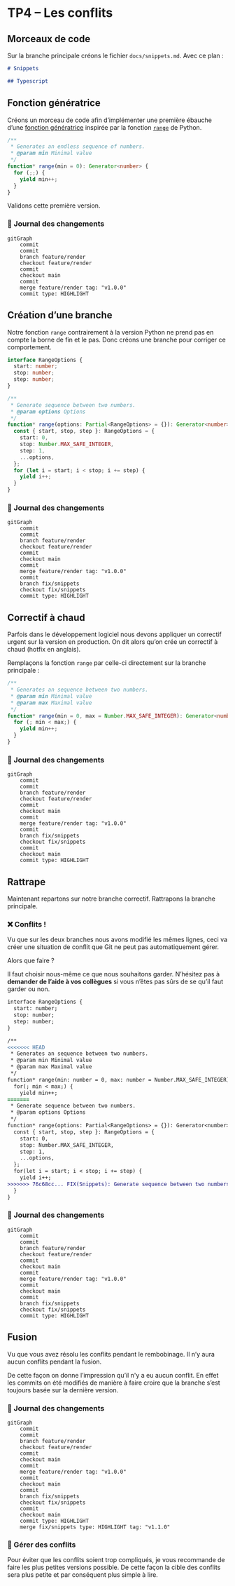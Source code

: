 # TP4 – Les conflits

## Morceaux de code

Sur la branche principale créons le fichier `docs/snippets.md`. Avec ce plan :

```md title="docs/snippets.md"
# Snippets

## Typescript
```

## Fonction génératrice

Créons un morceau de code afin d’implémenter une première ébauche d’une
[fonction génératrice](https://developer.mozilla.org/fr/docs/Web/JavaScript/Reference/Statements/function*)
inspirée par la fonction
[`range`](https://docs.python.org/fr/3.8/library/stdtypes.html#range) de Python.

```ts title="range.ts"
/**
 * Generates an endless sequence of numbers.
 * @param min Minimal value
 */
function* range(min = 0): Generator<number> {
  for (;;) {
    yield min++;
  }
}
```

Validons cette première version.

### 📝 Journal des changements

```mermaid
gitGraph
    commit
    commit
    branch feature/render
    checkout feature/render
    commit
    checkout main
    commit
    merge feature/render tag: "v1.0.0"
    commit type: HIGHLIGHT
```

## Création d’une branche

Notre fonction `range` contrairement à la version Python ne prend pas en compte
la borne de fin et le pas. Donc créons une branche pour corriger ce
comportement.

```ts title="range.fix.ts"
interface RangeOptions {
  start: number;
  stop: number;
  step: number;
}

/**
 * Generate sequence between two numbers.
 * @param options Options
 */
function* range(options: Partial<RangeOptions> = {}): Generator<number> {
  const { start, stop, step }: RangeOptions = {
    start: 0,
    stop: Number.MAX_SAFE_INTEGER,
    step: 1,
    ...options,
  };
  for (let i = start; i < stop; i += step) {
    yield i++;
  }
}
```

### 📝 Journal des changements

```mermaid
gitGraph
    commit
    commit
    branch feature/render
    checkout feature/render
    commit
    checkout main
    commit
    merge feature/render tag: "v1.0.0"
    commit
    branch fix/snippets
    checkout fix/snippets
    commit type: HIGHLIGHT
```

## Correctif à chaud

Parfois dans le développement logiciel nous devons appliquer un correctif urgent
sur la version en production. On dit alors qu’on crée un correctif à chaud
(hotfix en anglais).

Remplaçons la fonction `range` par celle-ci directement sur la branche
principale :

```ts title="assets/range.main.ts"
/**
 * Generates an sequence between two numbers.
 * @param min Minimal value
 * @param max Maximal value
 */
function* range(min = 0, max = Number.MAX_SAFE_INTEGER): Generator<number> {
  for (; min < max;) {
    yield min++;
  }
}
```

### 📝 Journal des changements

```mermaid
gitGraph
    commit
    commit
    branch feature/render
    checkout feature/render
    commit
    checkout main
    commit
    merge feature/render tag: "v1.0.0"
    commit
    branch fix/snippets
    checkout fix/snippets
    commit
    checkout main
    commit type: HIGHLIGHT
```

## Rattrape

Maintenant repartons sur notre branche correctif. Rattrapons la branche
principale.

### ❌ Conflits !

Vu que sur les deux branches nous avons modifié les mêmes lignes,
ceci va créer une situation de conflit que Git ne peut pas automatiquement gérer.

Alors que faire ?

Il faut choisir nous-même ce que nous souhaitons garder. N’hésitez pas à
**demander de l’aide à vos collègues** si vous n’êtes pas sûrs de se qu’il faut garder ou
non.

```diff
interface RangeOptions {
  start: number;
  stop: number;
  step: number;
}

/**
<<<<<<< HEAD
 * Generates an sequence between two numbers.
 * @param min Minimal value
 * @param max Maximal value
 */
function* range(min: number = 0, max: number = Number.MAX_SAFE_INTEGER): Generator<number> {
  for(; min < max;) {
    yield min++;
=======
 * Generate sequence between two numbers.
 * @param options Options
 */
function* range(options: Partial<RangeOptions> = {}): Generator<number> {
  const { start, stop, step }: RangeOptions = {
    start: 0,
    stop: Number.MAX_SAFE_INTEGER,
    step: 1,
    ...options,
  };
  for(let i = start; i < stop; i += step) {
    yield i++;
>>>>>>> 76c68cc... FIX(Snippets): Generate sequence between two numbers
  }
}
```

### 📝 Journal des changements

```mermaid
gitGraph
    commit
    commit
    branch feature/render
    checkout feature/render
    commit
    checkout main
    commit
    merge feature/render tag: "v1.0.0"
    commit
    checkout main
    commit
    branch fix/snippets
    checkout fix/snippets
    commit type: HIGHLIGHT
```

## Fusion

Vu que vous avez résolu les conflits pendant le rembobinage. Il n’y aura aucun
conflits pendant la fusion.

De cette façon on donne l’impression qu’il n'y a eu aucun conflit. En effet les
commits on été modifiés de manière à faire croire que la branche s’est toujours
basée sur la dernière version.

### 📝 Journal des changements

```mermaid
gitGraph
    commit
    commit
    branch feature/render
    checkout feature/render
    commit
    checkout main
    commit
    merge feature/render tag: "v1.0.0"
    commit
    checkout main
    commit
    branch fix/snippets
    checkout fix/snippets
    commit
    checkout main
    commit type: HIGHLIGHT
    merge fix/snippets type: HIGHLIGHT tag: "v1.1.0"
```

### 📍 Gérer des conflits

Pour éviter que les conflits soient trop compliqués,
je vous recommande de faire les plus petites versions possible.
De cette façon la cible des conflits sera plus petite
et par conséquent plus simple à lire.
